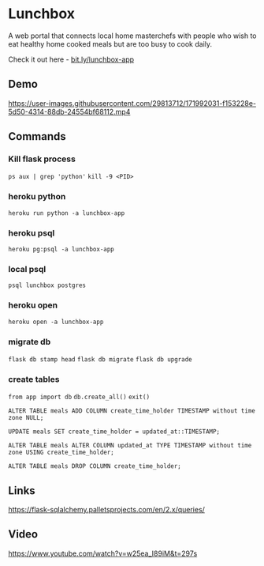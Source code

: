 # Lunchbox
A web portal that connects local home masterchefs with people who wish to eat healthy home cooked meals but are too busy to cook daily. 

Check it out here - [bit.ly/lunchbox-app](https://www.bit.ly/lunchbox-app)

## Demo


https://user-images.githubusercontent.com/29813712/171992031-f153228e-5d50-4314-88db-24554bf68112.mp4



## Commands 
### Kill flask process
`ps aux | grep 'python'`
`kill -9 <PID>`

### heroku python
`heroku run python -a lunchbox-app`

### heroku psql
`heroku pg:psql -a lunchbox-app`

### local psql
`psql lunchbox postgres`

### heroku open
`heroku open -a lunchbox-app` 

### migrate db
`flask db stamp head`
`flask db migrate`
`flask db upgrade`

### create tables
`from app import db`
`db.create_all()`
`exit()`

```
ALTER TABLE meals ADD COLUMN create_time_holder TIMESTAMP without time zone NULL;

UPDATE meals SET create_time_holder = updated_at::TIMESTAMP;

ALTER TABLE meals ALTER COLUMN updated_at TYPE TIMESTAMP without time zone USING create_time_holder;

ALTER TABLE meals DROP COLUMN create_time_holder;
```

## Links
https://flask-sqlalchemy.palletsprojects.com/en/2.x/queries/

## Video
https://www.youtube.com/watch?v=w25ea_I89iM&t=297s
